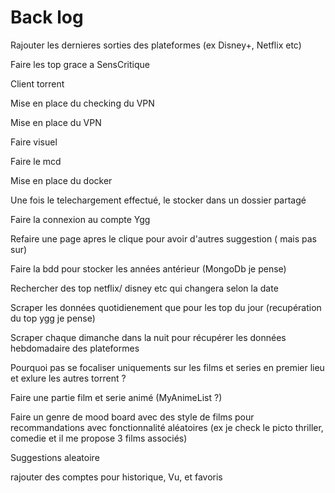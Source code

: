 # Back log

Rajouter les dernieres sorties des plateformes (ex Disney+, Netflix etc)

Faire les top grace a SensCritique

Client torrent

Mise en place du checking du VPN

Mise en place du VPN

Faire visuel

Faire le mcd

Mise en place du docker

Une fois le telechargement effectué, le stocker dans un dossier partagé

Faire la connexion au compte Ygg

Refaire une page apres le clique pour avoir d'autres suggestion ( mais pas sur)

Faire la bdd pour stocker les années antérieur (MongoDb je pense)

Rechercher des top netflix/ disney etc qui changera selon la date

Scraper les données quotidienement que pour les top du jour (recupération du top ygg je pense)

Scraper chaque dimanche dans la nuit pour récupérer les données hebdomadaire des plateformes

Pourquoi pas se focaliser uniquements sur les films et series en premier lieu et exlure les autres torrent ?

Faire une partie film et serie animé (MyAnimeList ?)
 
Faire un genre de mood board avec des style de films pour recommandations avec fonctionnalité aléatoires (ex je check le picto thriller, comedie et il me propose 3 films associés)

Suggestions aleatoire

rajouter des comptes pour historique, Vu, et favoris
